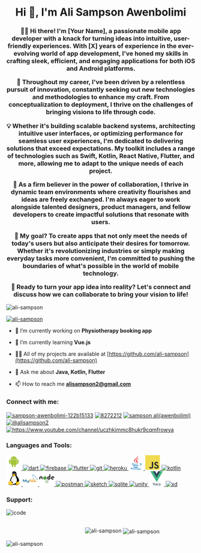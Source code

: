 <h1 align="center">Hi 👋, I'm Ali Sampson Awenbolimi</h1>
<h3 align="center">👨‍💻 Hi there! I'm [Your Name], a passionate mobile app developer with a knack for turning ideas into intuitive, user-friendly experiences. With [X] years of experience in the ever-evolving world of app development, I've honed my skills in crafting sleek, efficient, and engaging applications for both iOS and Android platforms.

🚀 Throughout my career, I've been driven by a relentless pursuit of innovation, constantly seeking out new technologies and methodologies to enhance my craft. From conceptualization to deployment, I thrive on the challenges of bringing visions to life through code.

💡 Whether it's building scalable backend systems, architecting intuitive user interfaces, or optimizing performance for seamless user experiences, I'm dedicated to delivering solutions that exceed expectations. My toolkit includes a range of technologies such as Swift, Kotlin, React Native, Flutter, and more, allowing me to adapt to the unique needs of each project.

🌟 As a firm believer in the power of collaboration, I thrive in dynamic team environments where creativity flourishes and ideas are freely exchanged. I'm always eager to work alongside talented designers, product managers, and fellow developers to create impactful solutions that resonate with users.

🎯 My goal? To create apps that not only meet the needs of today's users but also anticipate their desires for tomorrow. Whether it's revolutionizing industries or simply making everyday tasks more convenient, I'm committed to pushing the boundaries of what's possible in the world of mobile technology.

📧 Ready to turn your app idea into reality? Let's connect and discuss how we can collaborate to bring your vision to life!</h3>

<p align="left"> <img src="https://komarev.com/ghpvc/?username=ali-sampson&label=Profile%20views&color=0e75b6&style=flat" alt="ali-sampson" /> </p>

<p align="left"> <a href="https://github.com/ryo-ma/github-profile-trophy"><img src="https://github-profile-trophy.vercel.app/?username=ali-sampson" alt="ali-sampson" /></a> </p>

- 🔭 I’m currently working on **Physiotherapy booking app**

- 🌱 I’m currently learning **Vue.js**

- 👨‍💻 All of my projects are available at [https://github.com/ali-sampson](https://github.com/ali-sampson)

- 💬 Ask me about **Java, Kotlin, Flutter**

- 📫 How to reach me **alisampson2@gmail.com**

<h3 align="left">Connect with me:</h3>
<p align="left">
<a href="https://linkedin.com/in/sampson-awenbolimi-122b15133" target="blank"><img align="center" src="https://raw.githubusercontent.com/rahuldkjain/github-profile-readme-generator/master/src/images/icons/Social/linked-in-alt.svg" alt="sampson-awenbolimi-122b15133" height="30" width="40" /></a>
<a href="https://stackoverflow.com/users/8272212" target="blank"><img align="center" src="https://raw.githubusercontent.com/rahuldkjain/github-profile-readme-generator/master/src/images/icons/Social/stack-overflow.svg" alt="8272212" height="30" width="40" /></a>
<a href="https://fb.com/sampson ali(awenbolimi)" target="blank"><img align="center" src="https://raw.githubusercontent.com/rahuldkjain/github-profile-readme-generator/master/src/images/icons/Social/facebook.svg" alt="sampson ali(awenbolimi)" height="30" width="40" /></a>
<a href="https://medium.com/@alisampson2" target="blank"><img align="center" src="https://raw.githubusercontent.com/rahuldkjain/github-profile-readme-generator/master/src/images/icons/Social/medium.svg" alt="@alisampson2" height="30" width="40" /></a>
<a href="https://www.youtube.com/c/https://www.youtube.com/channel/uczhkjmmc8hukr9cqmfrowya" target="blank"><img align="center" src="https://raw.githubusercontent.com/rahuldkjain/github-profile-readme-generator/master/src/images/icons/Social/youtube.svg" alt="https://www.youtube.com/channel/uczhkjmmc8hukr9cqmfrowya" height="30" width="40" /></a>
</p>

<h3 align="left">Languages and Tools:</h3>
<p align="left"> <a href="https://developer.android.com" target="_blank"> <img src="https://raw.githubusercontent.com/devicons/devicon/master/icons/android/android-original-wordmark.svg" alt="android" width="40" height="40"/> </a> <a href="https://dart.dev" target="_blank"> <img src="https://www.vectorlogo.zone/logos/dartlang/dartlang-icon.svg" alt="dart" width="40" height="40"/> </a> <a href="https://firebase.google.com/" target="_blank"> <img src="https://www.vectorlogo.zone/logos/firebase/firebase-icon.svg" alt="firebase" width="40" height="40"/> </a> <a href="https://flutter.dev" target="_blank"> <img src="https://www.vectorlogo.zone/logos/flutterio/flutterio-icon.svg" alt="flutter" width="40" height="40"/> </a> <a href="https://git-scm.com/" target="_blank"> <img src="https://www.vectorlogo.zone/logos/git-scm/git-scm-icon.svg" alt="git" width="40" height="40"/> </a> <a href="https://heroku.com" target="_blank"> <img src="https://www.vectorlogo.zone/logos/heroku/heroku-icon.svg" alt="heroku" width="40" height="40"/> </a> <a href="https://www.java.com" target="_blank"> <img src="https://raw.githubusercontent.com/devicons/devicon/master/icons/java/java-original.svg" alt="java" width="40" height="40"/> </a> <a href="https://developer.mozilla.org/en-US/docs/Web/JavaScript" target="_blank"> <img src="https://raw.githubusercontent.com/devicons/devicon/master/icons/javascript/javascript-original.svg" alt="javascript" width="40" height="40"/> </a> <a href="https://kotlinlang.org" target="_blank"> <img src="https://www.vectorlogo.zone/logos/kotlinlang/kotlinlang-icon.svg" alt="kotlin" width="40" height="40"/> </a> <a href="https://www.linux.org/" target="_blank"> <img src="https://raw.githubusercontent.com/devicons/devicon/master/icons/linux/linux-original.svg" alt="linux" width="40" height="40"/> </a> <a href="https://www.mysql.com/" target="_blank"> <img src="https://raw.githubusercontent.com/devicons/devicon/master/icons/mysql/mysql-original-wordmark.svg" alt="mysql" width="40" height="40"/> </a> <a href="https://nodejs.org" target="_blank"> <img src="https://raw.githubusercontent.com/devicons/devicon/master/icons/nodejs/nodejs-original-wordmark.svg" alt="nodejs" width="40" height="40"/> </a> <a href="https://postman.com" target="_blank"> <img src="https://www.vectorlogo.zone/logos/getpostman/getpostman-icon.svg" alt="postman" width="40" height="40"/> </a> <a href="https://www.sketch.com/" target="_blank"> <img src="https://www.vectorlogo.zone/logos/sketchapp/sketchapp-icon.svg" alt="sketch" width="40" height="40"/> </a> <a href="https://www.sqlite.org/" target="_blank"> <img src="https://www.vectorlogo.zone/logos/sqlite/sqlite-icon.svg" alt="sqlite" width="40" height="40"/> </a> <a href="https://unity.com/" target="_blank"> <img src="https://www.vectorlogo.zone/logos/unity3d/unity3d-icon.svg" alt="unity" width="40" height="40"/> </a> <a href="https://vuejs.org/" target="_blank"> <img src="https://raw.githubusercontent.com/devicons/devicon/master/icons/vuejs/vuejs-original-wordmark.svg" alt="vuejs" width="40" height="40"/> </a> <a href="https://www.adobe.com/products/xd.html" target="_blank"> <img src="https://cdn.worldvectorlogo.com/logos/adobe-xd.svg" alt="xd" width="40" height="40"/> </a> </p>


<h3 align="left">Support:</h3>
<p><a href="https://www.buymeacoffee.com/icode"> <img align="left" src="https://cdn.buymeacoffee.com/buttons/v2/default-yellow.png" height="50" width="210" alt="icode" /></a></p><br><br>


<p><img align="left" src="https://github-readme-stats.vercel.app/api/top-langs?username=ali-sampson&show_icons=true&locale=en&layout=compact" alt="ali-sampson" /></p>

<p>&nbsp;<img align="center" src="https://github-readme-stats.vercel.app/api?username=ali-sampson&show_icons=true&locale=en" alt="ali-sampson" /></p>

<p><img align="center" src="https://github-readme-streak-stats.herokuapp.com/?user=ali-sampson&" alt="ali-sampson" /></p>

